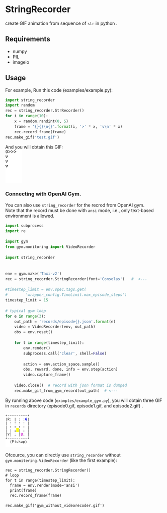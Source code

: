 # StringRecorder
create GIF animation from sequence of `str` in python .


## Requirements
- numpy
- PIL
- imageio


## Usage

For example, Run this code (examples/example.py):
```python
import string_recorder
import random
rec = string_recorder.StrRecorder()
for i in range(10):
    x = random.randint(0, 5)
    frame = '{}{}\n{}'.format(i, '>' * x, 'v\n' * x)
    rec.record_frame(frame)
rec.make_gif('test.gif')
```

And you will obtain this GIF:  
![test](examples/test.gif)


### Connecting with OpenAI Gym.

You can also use `string_recorder` for the recrod from OpenAI gym.  
Note that the record must be done with `ansi` mode, i.e., 
only text-based environment is allowed.

```python
import subprocess
import re

import gym
from gym.monitoring import VideoRecorder

import string_recorder


env = gym.make('Taxi-v2')
rec = string_recorder.StringRecorder(font='Consolas')   #  <---

#timestep_limit = env.spec.tags.get(
#        'wrapper_config.TimeLimit.max_episode_steps')
timestep_limit = 15

# typical gym loop
for e in range(3):
    out_path = 'records/episode{}.json'.format(e)
    video = VideoRecorder(env, out_path)
    obs = env.reset()

    for t in range(timestep_limit):
        env.render()
        subprocess.call('clear', shell=False)

        action = env.action_space.sample()
        obs, reward, done, info = env.step(action)
        video.capture_frame()

    video.close()  # record with json format is dumped
    rec.make_gif_from_gym_record(out_path)  # <---
```

By running above code (`examples/example_gym.py`), 
you will obtain three GIF in `records` directory
(episode0.gif, episode1.gif, and episode2.gif) .  

![episode0](examples/records/episode0.gif)


Ofcource, you can directly use `string_recorder` without
`gym.monitering.VideoRecorder` (like the first example):
```
rec = string_recorder.StringRecorder()
# loop
for t in range(timestep_limit):
  frame = env.render(mode='ansi')
  print(frame)
  rec.record_frame(frame)

rec.make_gif('gym_without_videorecoder.gif')
```
